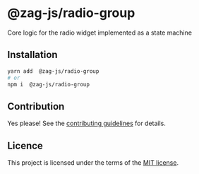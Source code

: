 # @zag-js/radio-group

Core logic for the radio widget implemented as a state machine

## Installation

```sh
yarn add  @zag-js/radio-group
# or
npm i  @zag-js/radio-group
```

## Contribution

Yes please! See the [contributing guidelines](https://github.com/chakra-ui/zag/blob/main/CONTRIBUTING.md) for details.

## Licence

This project is licensed under the terms of the [MIT license](https://github.com/chakra-ui/zag/blob/main/LICENSE).
